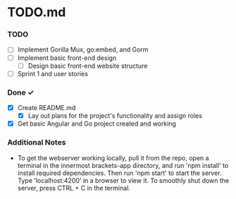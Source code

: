 # TODO.md

### TODO
- [ ] Implement Gorilla Mux, go:embed, and Gorm
- [ ] Implement basic front-end design
  - [ ] Design basic front-end website structure
- [ ] Sprint 1 and user stories

### Done ✓
- [x] Create README.md
  - [x] Lay out plans for the project's functionality and assign roles
- [x] Get basic Angular and Go project created and working

### Additional Notes
- To get the webserver working locally, pull it from the repo, open a terminal in the innermost brackets-app directory, and run 'npm install' to install required dependencies. Then run 'npm start' to start the server. Type 'localhost:4200' in a browser to view it. To smoothly shut down the server, press CTRL + C in the terminal.
